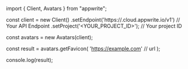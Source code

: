 import { Client, Avatars } from "appwrite";

const client = new Client()
    .setEndpoint('https://<REGION>.cloud.appwrite.io/v1') // Your API Endpoint
    .setProject('<YOUR_PROJECT_ID>'); // Your project ID

const avatars = new Avatars(client);

const result = avatars.getFavicon(
    'https://example.com' // url
);

console.log(result);

